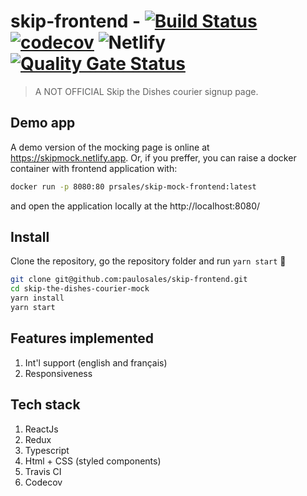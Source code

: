 # skip-frontend - [![Build Status](https://travis-ci.com/paulosales/skip-frontend.svg?branch=master)](https://travis-ci.com/paulosales/skip-frontend) [![codecov](https://codecov.io/gh/paulosales/skip-frontend/branch/master/graph/badge.svg)](https://codecov.io/gh/paulosales/skip-frontend) ![Netlify](https://img.shields.io/netlify/5f39eeca-8a45-4ef8-b4a3-57fba692db76) [![Quality Gate Status](https://sonarcloud.io/api/project_badges/measure?project=paulosales_skip-frontend&metric=alert_status)](https://sonarcloud.io/dashboard?id=paulosales_skip-frontend)

> A NOT OFFICIAL Skip the Dishes courier signup page.

## Demo app

A demo version of the mocking page is online at https://skipmock.netlify.app.
Or, if you preffer, you can raise a docker container with frontend application with:

```bash
docker run -p 8080:80 prsales/skip-mock-frontend:latest
```

and open the application locally at the http://localhost:8080/

## Install

Clone the repository, go the repository folder and run `yarn start` 🚀

```bash
git clone git@github.com:paulosales/skip-frontend.git
cd skip-the-dishes-courier-mock
yarn install
yarn start
```

## Features implemented

1. Int'l support (english and français)
2. Responsiveness

## Tech stack

1. ReactJs
2. Redux
3. Typescript
4. Html + CSS (styled components)
5. Travis CI
6. Codecov
